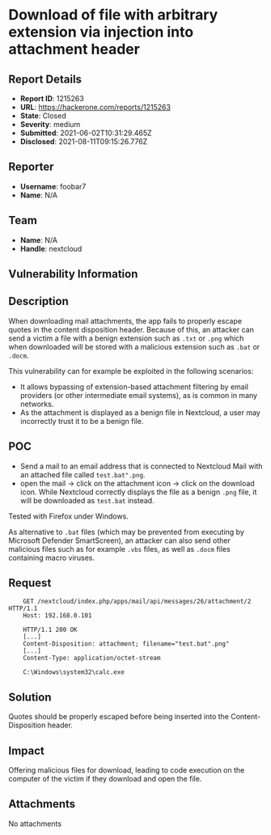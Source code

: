 # Download of file with arbitrary extension via injection into attachment header

## Report Details
- **Report ID**: 1215263
- **URL**: https://hackerone.com/reports/1215263
- **State**: Closed
- **Severity**: medium
- **Submitted**: 2021-06-02T10:31:29.465Z
- **Disclosed**: 2021-08-11T09:15:26.776Z

## Reporter
- **Username**: foobar7
- **Name**: N/A

## Team
- **Name**: N/A
- **Handle**: nextcloud

## Vulnerability Information
Description
-----------

When downloading mail attachments, the app fails to properly escape quotes in the content disposition header. Because of this, an attacker can send a victim a file with a benign extension such as `.txt` or `.png` which when downloaded will be stored with a malicious extension such as `.bat` or `.docm`. 

This vulnerability can for example be exploited in the following scenarios:

- It allows bypassing of extension-based attachment filtering by email providers (or other intermediate email systems), as is common in many networks.
- As the attachment is displayed as a benign file in Nextcloud, a user may incorrectly trust it to be a benign file.


POC
---

- Send a mail to an email address that is connected to Nextcloud Mail with an attached file called `test.bat".png`. 
- open the mail -> click on the attachment icon -> click on the download icon. While Nextcloud correctly displays the file as a benign `.png` file, it will be downloaded as `test.bat` instead.  

Tested with Firefox under Windows.

As alternative to `.bat` files (which may be prevented from executing by Microsoft Defender SmartScreen), an attacker can also send other malicious files such as for example `.vbs` files, as well as `.docm` files containing macro viruses.


Request
-------

```
    GET /nextcloud/index.php/apps/mail/api/messages/26/attachment/2 HTTP/1.1
    Host: 192.168.0.101

    HTTP/1.1 200 OK
    [...]
    Content-Disposition: attachment; filename="test.bat".png"
    [...]
    Content-Type: application/octet-stream

    C:\Windows\system32\calc.exe
```

Solution
--------

Quotes should be properly escaped before being inserted into the Content-Disposition header.

## Impact

Offering malicious files for download, leading to code execution on the computer of the victim if they download and open the file.

## Attachments
No attachments
